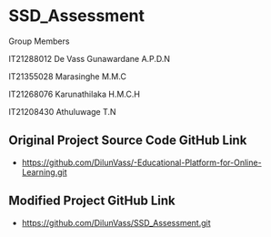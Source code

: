 # SSD_Assessment

Group Members

IT21288012 De Vass Gunawardane A.P.D.N

IT21355028 Marasinghe M.M.C

IT21268076 Karunathilaka H.M.C.H

IT21208430 Athuluwage T.N


## Original Project Source Code GitHub Link
* https://github.com/DilunVass/-Educational-Platform-for-Online-Learning.git

## Modified Project GitHub Link
* https://github.com/DilunVass/SSD_Assessment.git